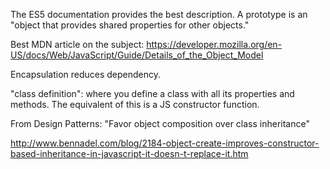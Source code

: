 The ES5 documentation provides the best description. A prototype is an "object that provides shared properties for other objects."

Best MDN article on the subject: https://developer.mozilla.org/en-US/docs/Web/JavaScript/Guide/Details_of_the_Object_Model

Encapsulation reduces dependency.

"class definition": where you define a class with all its properties and methods. The equivalent of this is a JS constructor function.

From Design Patterns: "Favor object composition over class inheritance"

http://www.bennadel.com/blog/2184-object-create-improves-constructor-based-inheritance-in-javascript-it-doesn-t-replace-it.htm